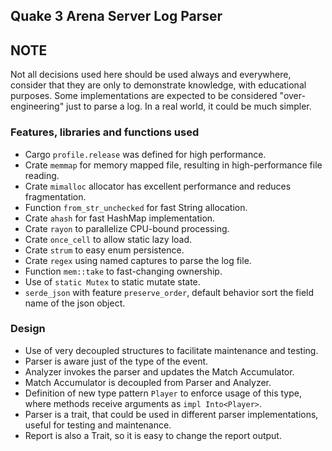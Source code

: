 ## Quake 3 Arena Server Log Parser ##

## NOTE ###

Not all decisions used here should be used always and everywhere, consider that they are only to demonstrate knowledge, with educational purposes.
Some implementations are expected to be considered "over-engineering" just to parse a log. In a real world, it could be much simpler.

### Features, libraries and functions used ###

* Cargo `profile.release` was defined for high performance.
* Crate `memmap` for memory mapped file, resulting in high-performance file reading.  
* Crate `mimalloc` allocator has excellent performance and reduces fragmentation.
* Function `from_str_unchecked` for fast String allocation.
* Crate `ahash` for fast HashMap implementation.
* Crate `rayon` to parallelize CPU-bound processing.
* Crate `once_cell` to allow static lazy load. 
* Crate `strum` to easy enum persistence.
* Crate `regex` using named captures to parse the log file. 
* Function `mem::take` to fast-changing ownership.   
* Use of `static Mutex` to static mutate state.
* `serde_json` with feature `preserve_order`, default behavior sort the field name of the json object.

### Design ###

* Use of very decoupled structures to facilitate maintenance and testing.
* Parser is aware just of the type of the event.
* Analyzer invokes the parser and updates the Match Accumulator.
* Match Accumulator is decoupled from Parser and Analyzer.
* Definition of new type pattern `Player` to enforce usage of this type, where methods receive arguments as `impl Into<Player>`.
* Parser is a trait, that could be used in different parser implementations, useful for testing and maintenance.
* Report is also a Trait, so it is easy to change the report output.
